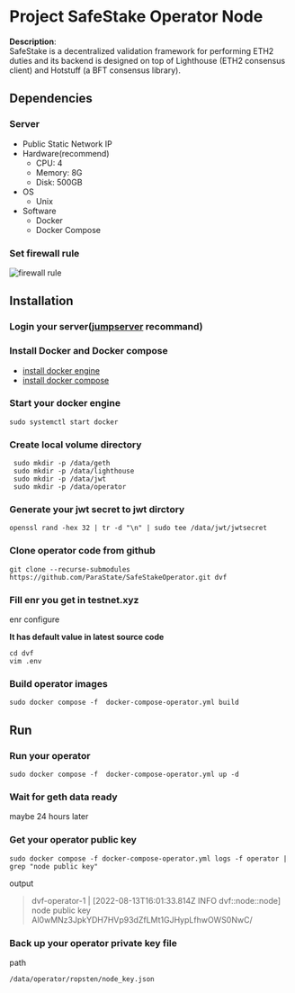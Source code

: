 # Project SafeStake Operator Node

**Description**:  
SafeStake is a decentralized validation framework for performing ETH2 duties and its backend is designed on top of Lighthouse (ETH2 consensus client) and Hotstuff (a BFT consensus library).

## Dependencies
### Server 

 * Public Static Network IP 
 * Hardware(recommend)
   * CPU: 4
   * Memory: 8G
   * Disk: 500GB
 * OS
   * Unix
 * Software
   * Docker
   * Docker Compose 

### Set firewall rule
![firewall rule](https://github.com/ParaState/SafeStakeOperator/blob/main/imgs/firewall_rule.png?raw=true)

## Installation

### Login your server([jumpserver](https://www.jumpserver.org/) recommand)
### Install Docker and Docker compose
* [install docker engine](https://docs.docker.com/engine/install/)
* [install docker compose](https://docs.docker.com/compose/install/)

### Start your docker engine
```
sudo systemctl start docker
```

### Create local volume directory

```
 sudo mkdir -p /data/geth
 sudo mkdir -p /data/lighthouse
 sudo mkdir -p /data/jwt
 sudo mkdir -p /data/operator
```
### Generate your jwt secret to jwt dirctory

```
openssl rand -hex 32 | tr -d "\n" | sudo tee /data/jwt/jwtsecret
```
### Clone operator code from github

```
git clone --recurse-submodules https://github.com/ParaState/SafeStakeOperator.git dvf
```

### Fill enr you get in testnet.xyz
enr configure 

**It has default value in latest source code**

```
cd dvf
vim .env
```
### Build operator images
```
sudo docker compose -f  docker-compose-operator.yml build
```

## Run
### Run your operator
```
sudo docker compose -f  docker-compose-operator.yml up -d
```

### Wait for geth data ready
maybe 24 hours later
### Get your operator public key
```
sudo docker compose -f docker-compose-operator.yml logs -f operator | grep "node public key"
```
output
> dvf-operator-1  | [2022-08-13T16:01:33.814Z INFO  dvf::node::node] node public key Al0wMNz3JpkYDH7HVp93dZfLMt1GJHypLfhwOWS0NwC/

### Back up your operator private key file
path

```
/data/operator/ropsten/node_key.json
```
